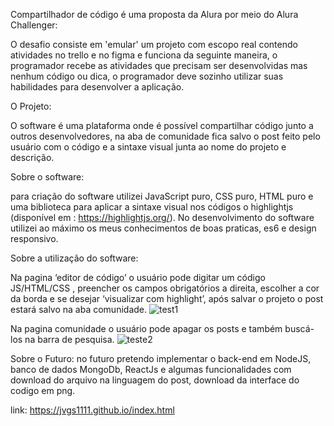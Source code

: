 Compartilhador de código é uma proposta da Alura por meio do Alura Challenger:

O desafio consiste em 'emular' um projeto com escopo real contendo atividades no trello e no figma e funciona da seguinte maneira, o programador recebe as atividades que precisam ser desenvolvidas  mas nenhum código ou dica, o programador deve sozinho utilizar suas habilidades para desenvolver a aplicação.

O Projeto: 

O software é uma plataforma onde é possível compartilhar código junto a outros desenvolvedores, na aba de comunidade fica salvo  o post feito pelo usuário com o código e a sintaxe visual junta ao nome do projeto e descrição.

Sobre o software:

para criação do software  utilizei JavaScript puro, CSS puro, HTML puro e uma biblioteca para aplicar a sintaxe visual nos códigos o highlightjs  (disponível em : https://highlightjs.org/). No desenvolvimento do software utilizei ao máximo os meus conhecimentos de boas praticas, es6 e design responsivo.

Sobre a utilização do software:

Na pagina ‘editor de código’ o usuário pode digitar um código JS/HTML/CSS , preencher os campos obrigatórios a direita, escolher a cor da borda e se desejar ‘visualizar com highlight’, após salvar o projeto o post estará salvo na aba comunidade. 
![test1](https://user-images.githubusercontent.com/72321264/129961390-7b61fc25-6689-456c-8cf0-9e99fb84b8d3.png)

Na pagina comunidade o usuário pode apagar os posts e também buscá-los na barra de pesquisa. 
![teste2](https://user-images.githubusercontent.com/72321264/129961500-e2e64cc1-c3a6-48c2-8188-5c11d1a4f5de.png)

Sobre o Futuro: no futuro pretendo implementar o back-end em NodeJS, banco de dados MongoDb, ReactJs e algumas funcionalidades com download do arquivo na linguagem do post, download da interface do codigo em png.

link: https://jvgs1111.github.io/index.html
